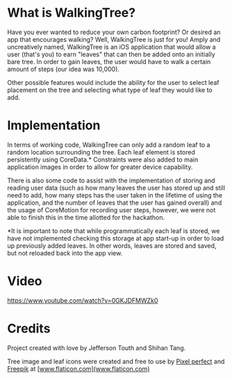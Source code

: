 ﻿# What is WalkingTree? 
Have you ever wanted to reduce your own carbon footprint? Or desired an app that encourages walking? Well, WalkingTree is just for you! Amply and uncreatively named, WalkingTree is an iOS application that would allow a user (that's you) to earn "leaves" that can then be added onto an initially bare tree. In order to gain leaves, the user would have to walk a certain amount of steps (our idea was 10,000). 

Other possible features would include the ability for the user to select leaf placement on the tree and selecting what type of leaf they would like to add.

# Implementation

In terms of working code, WalkingTree can only add a random leaf to a random location surrounding the tree. Each leaf element is stored persistently using CoreData.* Constraints were also added to main application images in order to allow for greater device capability. 

There is also some code to assist with the implementation of storing and reading user data (such as how many leaves the user has stored up and still need to add, how many steps has the user taken in the lifetime of using the application, and the number of leaves that the user has gained overall) and the usage of CoreMotion for recording user steps, however, we were not able to finish this in the time allotted for the hackathon. 

*It is important to note that while programmatically each leaf is stored, we have not implemented checking this storage at app start-up in order to load up previously added leaves. In other words, leaves are stored and saved, but not reloaded back into the app view.

# Video
https://www.youtube.com/watch?v=0GKJDFMWZk0

# Credits
Project created with love by Jefferson Touth and Shihan Tang.

Tree image and leaf icons were created and free to use by [Pixel perfect](https://www.flaticon.com/authors/pixel-perfect) and [Freepik](https://www.flaticon.com/authors/freepik) at [www.flaticon.com](www.flaticon.com) 
